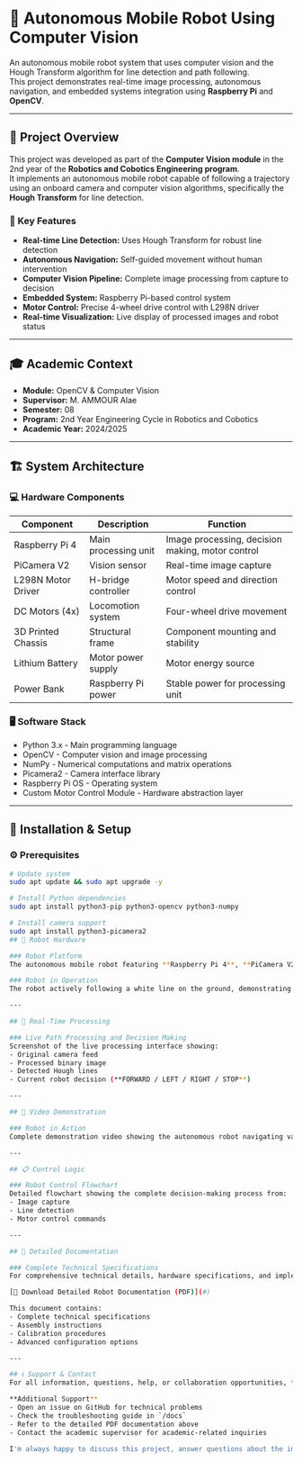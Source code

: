 # 🤖 Autonomous Mobile Robot Using Computer Vision

An autonomous mobile robot system that uses computer vision and the Hough Transform algorithm for line detection and path following.  
This project demonstrates real-time image processing, autonomous navigation, and embedded systems integration using **Raspberry Pi** and **OpenCV**.

---

## 🎯 Project Overview

This project was developed as part of the **Computer Vision module** in the 2nd year of the **Robotics and Cobotics Engineering program**.  
It implements an autonomous mobile robot capable of following a trajectory using an onboard camera and computer vision algorithms, specifically the **Hough Transform** for line detection.

### 🔑 Key Features
- **Real-time Line Detection:** Uses Hough Transform for robust line detection  
- **Autonomous Navigation:** Self-guided movement without human intervention  
- **Computer Vision Pipeline:** Complete image processing from capture to decision  
- **Embedded System:** Raspberry Pi-based control system  
- **Motor Control:** Precise 4-wheel drive control with L298N driver  
- **Real-time Visualization:** Live display of processed images and robot status  

---

## 🎓 Academic Context
- **Module:** OpenCV & Computer Vision  
- **Supervisor:** M. AMMOUR Alae  
- **Semester:** 08  
- **Program:** 2nd Year Engineering Cycle in Robotics and Cobotics  
- **Academic Year:** 2024/2025  

---

## 🏗️ System Architecture

### 💻 Hardware Components

| Component            | Description             | Function                                |
|---------------------|------------------------|----------------------------------------|
| Raspberry Pi 4       | Main processing unit   | Image processing, decision making, motor control |
| PiCamera V2          | Vision sensor          | Real-time image capture                 |
| L298N Motor Driver   | H-bridge controller    | Motor speed and direction control      |
| DC Motors (4x)       | Locomotion system      | Four-wheel drive movement              |
| 3D Printed Chassis   | Structural frame       | Component mounting and stability       |
| Lithium Battery      | Motor power supply     | Motor energy source                     |
| Power Bank           | Raspberry Pi power     | Stable power for processing unit       |

### 🖥️ Software Stack
- Python 3.x - Main programming language  
- OpenCV - Computer vision and image processing  
- NumPy - Numerical computations and matrix operations  
- Picamera2 - Camera interface library  
- Raspberry Pi OS - Operating system  
- Custom Motor Control Module - Hardware abstraction layer  

---

## 🚀 Installation & Setup

### ⚙️ Prerequisites
```bash
# Update system
sudo apt update && sudo apt upgrade -y

# Install Python dependencies
sudo apt install python3-pip python3-opencv python3-numpy

# Install camera support
sudo apt install python3-picamera2
## 🤖 Robot Hardware

### Robot Platform
The autonomous mobile robot featuring **Raspberry Pi 4**, **PiCamera V2**, **L298N motor driver**, and **3D-printed chassis** with four-wheel drive system.

### Robot in Operation
The robot actively following a white line on the ground, demonstrating the real-time line detection and navigation capabilities.

---

## 🔄 Real-Time Processing

### Live Path Processing and Decision Making
Screenshot of the live processing interface showing:
- Original camera feed  
- Processed binary image  
- Detected Hough lines  
- Current robot decision (**FORWARD / LEFT / RIGHT / STOP**)  

---

## 🎥 Video Demonstration

### Robot in Action
Complete demonstration video showing the autonomous robot navigating various line patterns, making real-time decisions, and successfully following complex trajectories using Hough Transform-based computer vision.

---

## 📋 Control Logic

### Robot Control Flowchart
Detailed flowchart showing the complete decision-making process from:
- Image capture  
- Line detection  
- Motor control commands  

---

## 📖 Detailed Documentation

### Complete Technical Specifications
For comprehensive technical details, hardware specifications, and implementation guide:

[📄 Download Detailed Robot Documentation (PDF)](#)

This document contains:
- Complete technical specifications  
- Assembly instructions  
- Calibration procedures  
- Advanced configuration options  

---

## 📞 Support & Contact
For all information, questions, help, or collaboration opportunities, feel free to contact me.

**Additional Support**
- Open an issue on GitHub for technical problems  
- Check the troubleshooting guide in `/docs`  
- Refer to the detailed PDF documentation above  
- Contact the academic supervisor for academic-related inquiries  

I'm always happy to discuss this project, answer questions about the implementation, or collaborate on similar robotics and computer vision projects!
